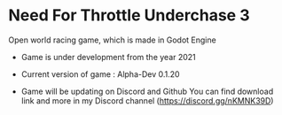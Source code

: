 # Need For Throttle Underchase 3
  Open world racing game, which is made in Godot Engine

- Game is under development from the year 2021
- Current version of game : Alpha-Dev 0.1.20

- Game will be updating on Discord and Github
  You can find download link and more in my Discord channel (https://discord.gg/nKMNK39D)
